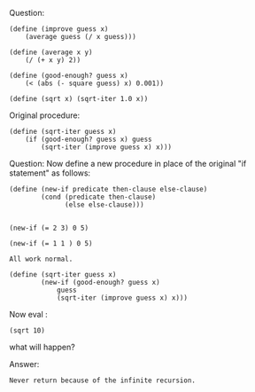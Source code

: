 Question:

    (define (improve guess x)
        (average guess (/ x guess)))           

    (define (average x y)
        (/ (+ x y) 2))

    (define (good-enough? guess x)
        (< (abs (- square guess) x) 0.001))

    (define (sqrt x) (sqrt-iter 1.0 x))

Original procedure:

    (define (sqrt-iter guess x)
        (if (good-enough? guess x) guess
            (sqrt-iter (improve guess x) x)))

Question:
Now define a new procedure in place of the original "if statement" as follows:

    (define (new-if predicate then-clause else-clause) 
            (cond (predicate then-clause) 
                  (else else-clause))) 


    (new-if (= 2 3) 0 5)

    (new-if (= 1 1 ) 0 5)
    
    All work normal.

    (define (sqrt-iter guess x) 
            (new-if (good-enough? guess x) 
                guess 
                (sqrt-iter (improve guess x) x)))

Now eval :

    (sqrt 10)

what will happen?


Answer:

    Never return because of the infinite recursion.

